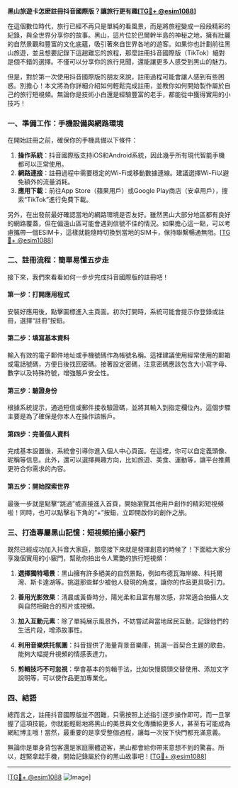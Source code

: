 **黑山旅遊卡怎麽註冊抖音國際版？讓旅行更有趣[[TG💪+ @esim1088](https://t.me/s/esim1088)]**

在這個數位時代，旅行已經不再只是單純的看風景，而是將旅程變成一段段精彩的紀錄，與全世界分享你的故事。黑山，這片位於巴爾幹半島的神秘之地，擁有壯麗的自然景觀和豐富的文化底蘊，吸引著來自世界各地的遊客。如果你也計劃前往黑山旅遊，並且想要記錄下這趟難忘的旅程，那麼註冊抖音國際版（TikTok）絕對是個不錯的選擇。不僅可以分享你的旅行見聞，還能讓更多人感受到黑山的魅力。

但是，對於第一次使用抖音國際版的朋友來說，註冊過程可能會讓人感到有些困惑。別擔心！本文將為你詳細介紹如何輕鬆完成註冊，並教你如何開始製作屬於自己的旅行短視頻。無論你是技術小白還是經驗豐富的老手，都能從中獲得實用的小技巧！

### 一、準備工作：手機設備與網路環境

在開始註冊之前，確保你的手機具備以下條件：

1. **操作系統**：抖音國際版支持iOS和Android系統，因此幾乎所有現代智能手機都可以正常使用。
2. **網路連接**：註冊過程中需要穩定的Wi-Fi或移動數據連線。建議選擇Wi-Fi以避免額外的流量消耗。
3. **應用下載**：前往App Store（蘋果用戶）或Google Play商店（安卓用戶），搜索“TikTok”進行免費下載。

另外，在出發前最好確認當地的網路環境是否友好。雖然黑山大部分地區都有良好的網路覆蓋，但在偏遠山區可能會遇到信號不佳的情況。如果擔心這一點，可以考慮攜帶一個ESIM卡，這樣就能隨時切換到當地的SIM卡，保持聯繫暢通無阻。[[TG💪+ @esim1088](https://t.me/s/esim1088)]

### 二、註冊流程：簡單易懂五步走

接下來，我們來看看如何一步步完成抖音國際版的註冊吧！

#### 第一步：打開應用程式
安裝好應用後，點擊圖標進入主頁面。初次打開時，系統可能會提示你登錄或註冊，選擇“註冊”按鈕。

#### 第二步：填寫基本資料
輸入有效的電子郵件地址或手機號碼作為帳號名稱。這裡建議使用經常使用的郵箱或電話號碼，方便日後找回密碼。接著設定密碼，注意密碼應該包含大小寫字母、數字以及特殊符號，增強賬戶安全性。

#### 第三步：驗證身份
根據系統提示，通過短信或郵件接收驗證碼，並將其輸入到指定欄位內。這個步驟主要是為了確保是你本人在操作該帳戶。

#### 第四步：完善個人資料
完成基本設置後，系統會引導你進入個人中心頁面。在這裡，你可以自定義頭像、昵稱等信息。此外，還可以選擇興趣方向，比如旅遊、美食、運動等，讓平台推薦更符合你需求的內容。

#### 第五步：開始探索世界
最後一步就是點擊“跳過”或直接進入首頁，開始瀏覽其他用戶創作的精彩短視頻啦！同時，也可以點擊右下角的“+”按鈕，立即開啟你的創作之旅。

### 三、打造專屬黑山記憶：短視頻拍攝小竅門

既然已經成功加入抖音大家庭，那麼接下來就是發揮創意的時候了！下面給大家分享幾個實用的小竅門，幫助你拍出令人驚艷的旅行短視頻：

1. **選擇獨特場景**：黑山擁有許多絕美的自然景點，例如布德瓦海岸線、科托爾灣、斯卡達湖等。挑選那些鮮少被他人發現的角度，讓你的作品更具吸引力。
   
2. **善用光影效果**：清晨或黃昏時分，陽光柔和且富有層次感，非常適合拍攝人文與自然相融合的照片或視頻。

3. **加入互動元素**：除了單純展示風景外，不妨嘗試與當地居民互動，記錄他們的生活片段，增添故事性。

4. **利用音樂烘托氛圍**：抖音提供了海量背景音樂庫，挑選一首契合主題的歌曲，能夠大幅提升視頻的情感表達力。

5. **剪輯技巧不可忽視**：學會基本的剪輯手法，比如快慢鏡頭交替使用、添加文字說明等，可以使作品更加專業化。

### 四、結語

總而言之，註冊抖音國際版並不困難，只需按照上述指引逐步操作即可。而一旦掌握了這項技能，你就能輕鬆地將黑山的美景與文化傳播給更多人，甚至有可能成為網紅博主哦！當然，最重要的是享受整個過程，讓每一次按下快門都充滿意義。

無論你是單身背包客還是家庭團體遊客，黑山都會給你帶來意想不到的驚喜。所以，趕緊拿起手機，開始記錄屬於你的黑山故事吧！[[TG💪+ @esim1088](https://t.me/s/esim1088)] 

---

[[TG💪+ @esim1088](https://t.me/s/esim1088) ![Image](https://i.postimg.cc/4NQfJmqS/Snipaste-2025-05-13-00-14-12.png)]